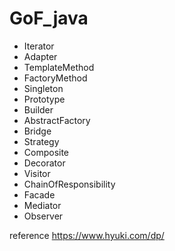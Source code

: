 # GoF_java

- Iterator
- Adapter
- TemplateMethod
- FactoryMethod
- Singleton
- Prototype
- Builder
- AbstractFactory
- Bridge
- Strategy
- Composite
- Decorator
- Visitor
- ChainOfResponsibility
- Facade
- Mediator
- Observer

reference https://www.hyuki.com/dp/
